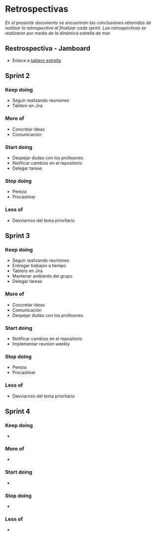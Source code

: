 # Retrospectivas #
*En el presente documento se encuentran las conclusiones obtenidas de realizar la retrospectiva al finalizar cada sprint. Las retrospectivas se realizaron por medio de la dinámica estrella de mar.*

## Restrospectiva - Jamboard  ##

- Enlace a [tablero estrella](https://jamboard.google.com/d/1b6IjFUd8Jd8HriUKQCTT8Y83GQVzCzqLNx5TrxRBVVA/edit?usp=sharing) 

## Sprint 2 ##

### Keep doing ###
- Seguir realizando reuniones
- Tablero en Jira

### More of ### 
- Concretar ideas
- Comunicación

###  Start doing ### 
- Despejar dudas con los profesores
- Notificar cambios en el repositorio 
- Delegar tareas

### Stop doing ### 
- Pereza
- Procastinar

### Less of ### 
- Desviarnos del tema prioritario

## Sprint 3 ##

### Keep doing ###
- Seguir realizando reuniones
- Entregar trabajos a tiempo
- Tablero en Jira
- Mantener ambiente del grupo
- Delegar tareas

### More of ### 
- Concretar ideas
- Comunicación
- Despejar dudas con los profesores

###  Start doing ### 

- Notificar cambios en el repositorio 
- Implementar reunion weekly

### Stop doing ### 
- Pereza
- Procastinar

### Less of ### 
- Desviarnos del tema prioritario

## Sprint 4 ##

### Keep doing ###
- 

### More of ### 
- 

###  Start doing ### 

- 

### Stop doing ### 
- 

### Less of ### 
- 


